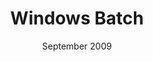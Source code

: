 ---
title: Windows Batch
date: September 2009
list:
  collection: projects
  filter: "item.experience.languages contains 'batch'"
---